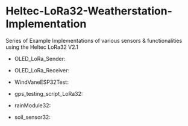 # Heltec-LoRa32-Weatherstation-Implementation
Series of Example Implementations of various sensors &amp; functionalities using the Heltec LoRa32 V2.1
- OLED_LoRa_Sender:


- OLED_LoRa_Receiver:


- WindVaneESP32Test:


- gps_testing_script_LoRa32:


- rainModule32:


- soil_sensor32:
